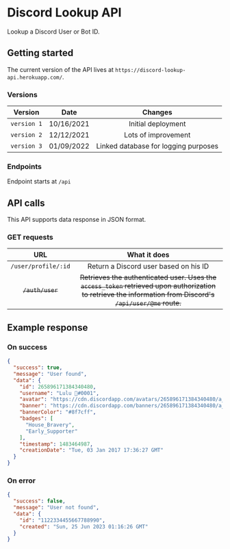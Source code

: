 # Discord Lookup API

Lookup a Discord User or Bot ID.

## Getting started

The current version of the API lives at `https://discord-lookup-api.herokuapp.com/`.

### Versions

| Version | Date | Changes |
| :--------: | :--------: | :--------: |
| `version 1` | 10/16/2021 | Initial deployment |
| `version 2` | 12/12/2021 | Lots of improvement |
| `version 3` | 01/09/2022 | Linked database for logging purposes |

### Endpoints

Endpoint starts at `/api`

## API calls

This API supports data response in JSON format.

### GET requests

| URL | What it does |
| :--------: | :--------: |
| `/user/profile/:id` | Return a Discord user based on his ID |
| ~~`/auth/user`~~ | ~~Retrieves the authenticated user. Uses the `access_token` retrieved upon authorization to retrieve the information from Discord's `/api/user/@me` route.~~ |

## Example response

### On success

```json
{
  "success": true,
  "message": "User found",
  "data": {
    "id": 265896171384340480,
    "username": "Lulu 🍉#0001",
    "avatar": "https://cdn.discordapp.com/avatars/265896171384340480/a_b13ecb6f76a048d9309639a45b1c7176",
    "banner": "https://cdn.discordapp.com/banners/265896171384340480/a_70de5d8e8c59a6ae588eca92fc0d58ff",
    "bannerColor": "#8f7cff",
    "badges": [
      "House_Bravery",
      "Early_Supporter"
    ],
    "timestamp": 1483464987,
    "creationDate": "Tue, 03 Jan 2017 17:36:27 GMT"
  }
}
```

### On error

```json
{
  "success": false,
  "message": "User not found",
  "data": {
    "id": "1122334455667788990",
    "created": "Sun, 25 Jun 2023 01:16:26 GMT"
  }
}
```
